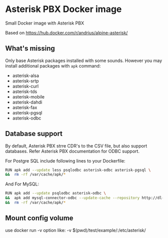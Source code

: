 Asterisk PBX Docker image
=========================

Small Docker image with Asterisk PBX 

Based on https://hub.docker.com/r/andrius/alpine-asterisk/

What's missing
---------------

Only base Asterisk packages installed with some sounds. However you may install additional packages with `apk` command:

- asterisk-alsa
- asterisk-srtp
- asterisk-curl
- asterisk-tds
- asterisk-mobile
- asterisk-dahdi
- asterisk-fax
- asterisk-pgsql
- asterisk-odbc

Database support
----------------

By default, Asterisk PBX strre CDR's to the CSV file, but also support databases. Refer Asterisk PBX documentation for ODBC support. 

For Postgre SQL include following lines to your Dockerfile:

```bash
RUN apk add --update less psqlodbc asterisk-odbc asterisk-pgsql \
&&  rm -rf /var/cache/apk/*
```

And For MySQL:

```bash
RUN apk add --update psqlodbc asterisk-odbc \
&&  apk add mysql-connector-odbc --update-cache --repository http://dl-4.alpinelinux.org/alpine/edge/testing/ --allow-untrusted \
&&  rm -rf /var/cache/apk/*
```

Mount config volume
-------------------
use docker run  -v option like: 
-v $(pwd)/test/example/:/etc/asterisk/ 
